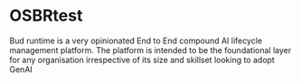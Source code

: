 # OSBRtest
Bud runtime is a very opinionated End to End compound AI lifecycle management platform. The platform is intended to be the foundational layer for any organisation irrespective of its size and skillset looking to adopt GenAI
